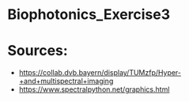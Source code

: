 # Biophotonics_Exercise3

# Sources:

- https://collab.dvb.bayern/display/TUMzfp/Hyper-+and+multispectral+imaging
- https://www.spectralpython.net/graphics.html
